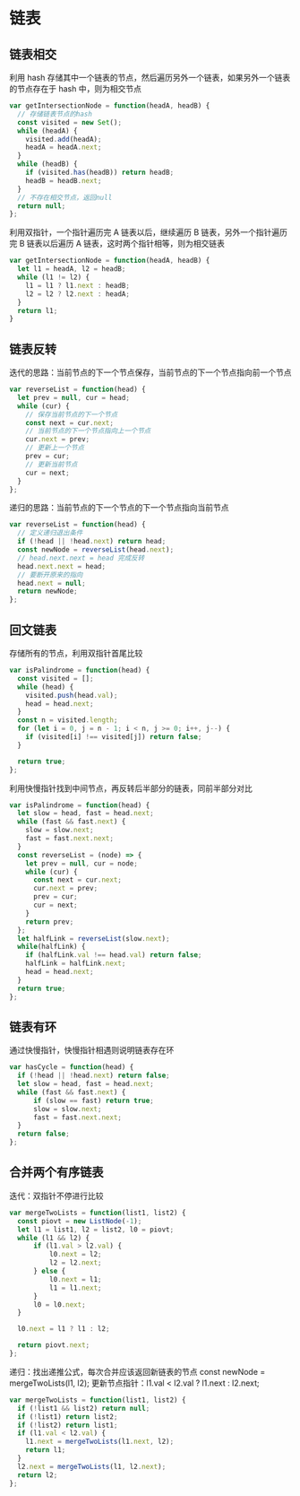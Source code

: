 # 链表

## 链表相交

利用 hash 存储其中一个链表的节点，然后遍历另外一个链表，如果另外一个链表的节点存在于 hash 中，则为相交节点

```js
var getIntersectionNode = function(headA, headB) {
  // 存储链表节点的hash
  const visited = new Set();
  while (headA) {
    visited.add(headA);
    headA = headA.next;
  }
  while (headB) {
    if (visited.has(headB)) return headB;
    headB = headB.next;
  }
  // 不存在相交节点，返回null
  return null;
};
```

利用双指针，一个指针遍历完 A 链表以后，继续遍历 B 链表，另外一个指针遍历完 B 链表以后遍历 A 链表，这时两个指针相等，则为相交链表

```js
var getIntersectionNode = function(headA, headB) {
  let l1 = headA, l2 = headB;
  while (l1 != l2) {
    l1 = l1 ? l1.next : headB;
    l2 = l2 ? l2.next : headA;
  }
  return l1;
}
```

## 链表反转

迭代的思路：当前节点的下一个节点保存，当前节点的下一个节点指向前一个节点
```js
var reverseList = function(head) {
  let prev = null, cur = head;
  while (cur) {
    // 保存当前节点的下一个节点
    const next = cur.next;
    // 当前节点的下一个节点指向上一个节点
    cur.next = prev;
    // 更新上一个节点
    prev = cur;
    // 更新当前节点
    cur = next;
  }
};
```

递归的思路：当前节点的下一个节点的下一个节点指向当前节点
```js
var reverseList = function(head) {
  // 定义递归退出条件
  if (!head || !head.next) return head;
  const newNode = reverseList(head.next);
  // head.next.next = head 完成反转
  head.next.next = head;
  // 要断开原来的指向
  head.next = null;
  return newNode;
};
```

## 回文链表

存储所有的节点，利用双指针首尾比较
```js
var isPalindrome = function(head) {
  const visited = [];
  while (head) {
    visited.push(head.val);
    head = head.next;
  }
  const n = visited.length;
  for (let i = 0, j = n - 1; i < n, j >= 0; i++, j--) {
    if (visited[i] !== visited[j]) return false;
  }

  return true;
};
```

利用快慢指针找到中间节点，再反转后半部分的链表，同前半部分对比
```js
var isPalindrome = function(head) {
  let slow = head, fast = head.next;
  while (fast && fast.next) {
    slow = slow.next;
    fast = fast.next.next;
  }
  const reverseList = (node) => {
    let prev = null, cur = node;
    while (cur) {
      const next = cur.next;
      cur.next = prev;
      prev = cur;
      cur = next;
    }
    return prev;
  };
  let halfLink = reverseList(slow.next);
  while(halfLink) {
    if (halfLink.val !== head.val) return false;
    halfLink = halfLink.next;
    head = head.next;
  }
  return true;
};
```

## 链表有环

通过快慢指针，快慢指针相遇则说明链表存在环
```js
var hasCycle = function(head) {
  if (!head || !head.next) return false;
  let slow = head, fast = head.next;
  while (fast && fast.next) {
      if (slow == fast) return true;
      slow = slow.next;
      fast = fast.next.next;
  }
  return false;
};
```

## 合并两个有序链表

迭代：双指针不停进行比较
```js
var mergeTwoLists = function(list1, list2) {
  const piovt = new ListNode(-1);
  let l1 = list1, l2 = list2, l0 = piovt;
  while (l1 && l2) {
      if (l1.val > l2.val) {
          l0.next = l2;
          l2 = l2.next;
      } else {
          l0.next = l1;
          l1 = l1.next;
      }
      l0 = l0.next;
  }

  l0.next = l1 ? l1 : l2;

  return piovt.next;
};
```

递归：找出递推公式，每次合并应该返回新链表的节点
const newNode = mergeTwoLists(l1, l2);
更新节点指针：l1.val < l2.val ? l1.next : l2.next;
```js
var mergeTwoLists = function(list1, list2) {
  if (!list1 && list2) return null;
  if (!list1) return list2;
  if (!list2) return list1;
  if (l1.val < l2.val) {
    l1.next = mergeTwoLists(l1.next, l2);
    return l1;
  }
  l2.next = mergeTwoLists(l1, l2.next);
  return l2;
};
```
